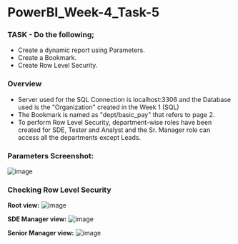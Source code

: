 # PowerBI_Week-4_Task-5
### TASK - Do the following;
* Create a dynamic report using Parameters.
* Create a Bookmark.
* Create Row Level Security.

### Overview
* Server used for the SQL Connection is localhost:3306 and the Database used is the "Organization" created in the Week 1 (SQL)
* The Bookmark is named as "dept/basic_pay" that refers to page 2.
* To perform Row Level Security, department-wise roles have been created for SDE, Tester and Analyst and the Sr. Manager role can access all the departments except Leads.

### Parameters Screenshot:
![image](https://user-images.githubusercontent.com/54022245/150679467-f743e2b8-2b58-41e4-8aa4-3defb73bc9ac.png)


### Checking Row Level Security
**Root view:**
![image](https://user-images.githubusercontent.com/54022245/150679520-9238bd06-2d2f-493a-b7e5-d40a58915b45.png)


**SDE Manager view:**
![image](https://user-images.githubusercontent.com/54022245/150679535-19055d1b-51bb-486e-b81c-4d32c5f19d72.png)


**Senior Manager view:**
![image](https://user-images.githubusercontent.com/54022245/150679560-207a3811-1a71-4e98-966a-1fa99f1b2a82.png)
